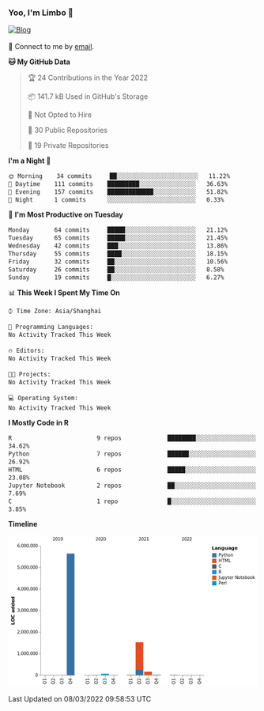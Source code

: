 ### Yoo, I'm Limbo 👋
 [![Blog](https://img.shields.io/badge/Limbo-Blog-blue)](https://limboblog.netlify.app/)
<br></br>
💬 Connect to me by [email](mailto:limbowx1996@162.com). 
<!--START_SECTION:waka-->

**🐱 My GitHub Data** 

> 🏆 24 Contributions in the Year 2022
 > 
> 📦 141.7 kB Used in GitHub's Storage 
 > 
> 🚫 Not Opted to Hire
 > 
> 📜 30 Public Repositories 
 > 
> 🔑 19 Private Repositories  
 > 
**I'm a Night 🦉** 

```text
🌞 Morning    34 commits     ██░░░░░░░░░░░░░░░░░░░░░░░   11.22% 
🌆 Daytime    111 commits    █████████░░░░░░░░░░░░░░░░   36.63% 
🌃 Evening    157 commits    █████████████░░░░░░░░░░░░   51.82% 
🌙 Night      1 commits      ░░░░░░░░░░░░░░░░░░░░░░░░░   0.33%

```
📅 **I'm Most Productive on Tuesday** 

```text
Monday       64 commits     █████░░░░░░░░░░░░░░░░░░░░   21.12% 
Tuesday      65 commits     █████░░░░░░░░░░░░░░░░░░░░   21.45% 
Wednesday    42 commits     ███░░░░░░░░░░░░░░░░░░░░░░   13.86% 
Thursday     55 commits     ████░░░░░░░░░░░░░░░░░░░░░   18.15% 
Friday       32 commits     ██░░░░░░░░░░░░░░░░░░░░░░░   10.56% 
Saturday     26 commits     ██░░░░░░░░░░░░░░░░░░░░░░░   8.58% 
Sunday       19 commits     █░░░░░░░░░░░░░░░░░░░░░░░░   6.27%

```


📊 **This Week I Spent My Time On** 

```text
⌚︎ Time Zone: Asia/Shanghai

💬 Programming Languages: 
No Activity Tracked This Week

🔥 Editors: 
No Activity Tracked This Week

🐱‍💻 Projects: 
No Activity Tracked This Week

💻 Operating System: 
No Activity Tracked This Week

```

**I Mostly Code in R** 

```text
R                        9 repos             ████████░░░░░░░░░░░░░░░░░   34.62% 
Python                   7 repos             ██████░░░░░░░░░░░░░░░░░░░   26.92% 
HTML                     6 repos             █████░░░░░░░░░░░░░░░░░░░░   23.08% 
Jupyter Notebook         2 repos             ██░░░░░░░░░░░░░░░░░░░░░░░   7.69% 
C                        1 repo              █░░░░░░░░░░░░░░░░░░░░░░░░   3.85%

```


**Timeline**

![Chart not found](https://raw.githubusercontent.com/limbo1996/limbo1996/master/charts/bar_graph.png) 


 Last Updated on 08/03/2022 09:58:53 UTC
<!--END_SECTION:waka-->
